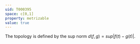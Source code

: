 ```yaml
---
uid: T000395
space: c[0,1]
property: metrizable
value: true
---
```

The topology is defined by the sup norm $d(f,g)=sup|f(t)−g(t)|$.

